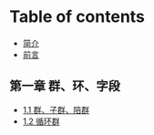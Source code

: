 # Table of contents

* [简介](README.md)
* [前言](bian-zhe-xu-readmd.md.md)

## 第一章 群、环、字段

* [1.1 群、子群、陪群](di-yi-zhang-qun-huan-zi-duan/untitled.md)
* [1.2 循环群](di-yi-zhang-qun-huan-zi-duan/1.2-xun-huan-qun.md)

